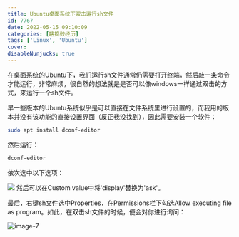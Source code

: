 ```yaml
---
title: Ubuntu桌面系统下双击运行sh文件
id: 7767
date: 2022-05-15 09:10:09
categories: [瞎捣鼓经历]
tags: ['Linux', 'Ubuntu']
cover:
disableNunjucks: true
---
```


在桌面系统的Ubuntu下，我们运行sh文件通常仍需要打开终端，然后敲一条命令才能运行，非常麻烦，很自然的想法就是是否可以像windows一样通过双击的方式，来运行一个sh文件。

早一些版本的Ubuntu系统似乎是可以直接在文件系统里进行设置的，而我用的版本并没有该功能的直接设置界面（反正我没找到），因此需要安装一个软件：

```bash
sudo apt install dconf-editor
```

然后运行：

```bash
dconf-editor
```

依次选中以下选项：

![](https://blogfiles.oss.fyz666.xyz/png/abf7ebb2-4b7f-4bc1-9200-27da169e0174.png)
然后可以在Custom value中将'display'替换为'ask'。


最后，右键sh文件选中Properties，在Permissions栏下勾选Allow executing file as program。如此，在双击sh文件的时候，便会对你进行询问：

![image-7](https://blogfiles.oss.fyz666.xyz/png/4d3c32e5-41c0-46e3-b813-25ec05b2357e.png)
